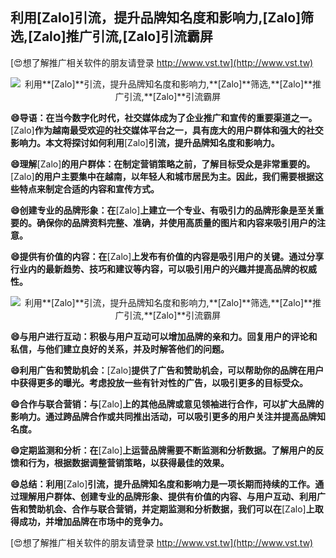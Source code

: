 ## **利用**[Zalo]**引流，提升品牌知名度和影响力,**[Zalo]**筛选,**[Zalo]**推广引流,**[Zalo]**引流霸屏**

[😍想了解推广相关软件的朋友请登录 http://www.vst.tw](http://www.vst.tw)

 <center><img src="https://vst.tw/MP4/tuiguang/png/4.png" alt="利用**[Zalo]**引流，提升品牌知名度和影响力,**[Zalo]**筛选,**[Zalo]**推广引流,**[Zalo]**引流霸屏"></center>

**😄导语：在当今数字化时代，社交媒体成为了企业推广和宣传的重要渠道之一。**[Zalo]**作为越南最受欢迎的社交媒体平台之一，具有庞大的用户群体和强大的社交影响力。本文将探讨如何利用**[Zalo]**引流，提升品牌知名度和影响力。**

**😄理解**[Zalo]**的用户群体：在制定营销策略之前，了解目标受众是非常重要的。**[Zalo]**的用户主要集中在越南，以年轻人和城市居民为主。因此，我们需要根据这些特点来制定合适的内容和宣传方式。**

**😄创建专业的品牌形象：在**[Zalo]**上建立一个专业、有吸引力的品牌形象是至关重要的。确保你的品牌资料完整、准确，并使用高质量的图片和内容来吸引用户的注意。**

**😄提供有价值的内容：在**[Zalo]**上发布有价值的内容是吸引用户的关键。通过分享行业内的最新趋势、技巧和建议等内容，可以吸引用户的兴趣并提高品牌的权威性。**

 <center><img src="https://vst.tw/MP4/tuiguang/png/4.png" alt="利用**[Zalo]**引流，提升品牌知名度和影响力,**[Zalo]**筛选,**[Zalo]**推广引流,**[Zalo]**引流霸屏"></center>

**😄与用户进行互动：积极与用户互动可以增加品牌的亲和力。回复用户的评论和私信，与他们建立良好的关系，并及时解答他们的问题。**

**😄利用广告和赞助机会：**[Zalo]**提供了广告和赞助机会，可以帮助你的品牌在用户中获得更多的曝光。考虑投放一些有针对性的广告，以吸引更多的目标受众。**

**😄合作与联合营销：与**[Zalo]**上的其他品牌或意见领袖进行合作，可以扩大品牌的影响力。通过跨品牌合作或共同推出活动，可以吸引更多的用户关注并提高品牌知名度。**

**😄定期监测和分析：在**[Zalo]**上运营品牌需要不断监测和分析数据。了解用户的反馈和行为，根据数据调整营销策略，以获得最佳的效果。**

**😄总结：利用**[Zalo]**引流，提升品牌知名度和影响力是一项长期而持续的工作。通过理解用户群体、创建专业的品牌形象、提供有价值的内容、与用户互动、利用广告和赞助机会、合作与联合营销，并定期监测和分析数据，我们可以在**[Zalo]**上取得成功，并增加品牌在市场中的竞争力。**

[😍想了解推广相关软件的朋友请登录 http://www.vst.tw](http://www.vst.tw)



